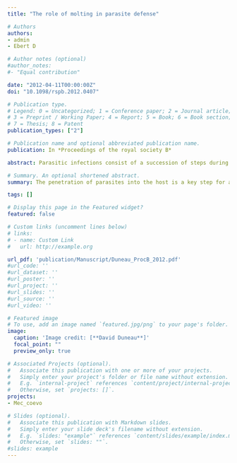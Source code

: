 ```yaml
---
title: "The role of molting in parasite defense"

# Authors
authors: 
- admin
- Ebert D

# Author notes (optional)
#author_notes:
#- "Equal contribution"

date: "2012-04-11T00:00:00Z"
doi: "10.1098/rspb.2012.0407"

# Publication type.
# Legend: 0 = Uncategorized; 1 = Conference paper; 2 = Journal article;
# 3 = Preprint / Working Paper; 4 = Report; 5 = Book; 6 = Book section;
# 7 = Thesis; 8 = Patent
publication_types: ["2"]

# Publication name and optional abbreviated publication name.
publication: In *Proceedings of the royal society B*

abstract: Parasitic infections consist of a succession of steps during which hosts and parasites interact in specific manners. At each step, hosts can use diverse defence mechanisms to counteract the parasite’s attempts to invade and exploit them. Of these steps, the penetration of parasites into the host is a key step for a successful infection and the epithelium is the first line of host defence. The shedding of this protective layer (moulting) is a crucial feature in the life cycle of several invertebrate and vertebrate taxa, and is generally considered to make hosts vulnerable to parasites and predators. Here, we used the crustacean Daphnia magna to test whether moulting influences the likelihood of infection by the castrating bacterium Pasteuria ramosa. This parasite is known to attach to the host cuticula before penetrating into its body. We found that the likelihood of successful parasite infection is greatly reduced if the host moults within 12 h after parasite exposure. Thus, moulting is beneficial for the host being exposed to this parasite.We further show that exposure to the parasite does not induce hosts to moult earlier. We discuss the implications of our findings for host and parasite evolution and epidemiology.

# Summary. An optional shortened abstract.
summary: The penetration of parasites into the host is a key step for a successful infection and the epithelium is the first line of host defence. We used the crustacean <i>Daphnia magna</i> to show that moulting influences the likelihood of infection by the bacterium <i>Pasteuria ramosa</i>. Hence, moulting is not only a weakness but can be beneficial to prevent infection by shedding bacteria.

tags: []

# Display this page in the Featured widget?
featured: false

# Custom links (uncomment lines below)
# links:
# - name: Custom Link
#   url: http://example.org

url_pdf: 'publication/Manuscript/Duneau_ProcB_2012.pdf'
#url_code: ''
#url_dataset: ''
#url_poster: ''
#url_project: ''
#url_slides: ''
#url_source: ''
#url_video: ''

# Featured image
# To use, add an image named `featured.jpg/png` to your page's folder. 
image:
  caption: 'Image credit: [**David Duneau**]'
  focal_point: ""
  preview_only: true

# Associated Projects (optional).
#   Associate this publication with one or more of your projects.
#   Simply enter your project's folder or file name without extension.
#   E.g. `internal-project` references `content/project/internal-project/index.md`.
#   Otherwise, set `projects: []`.
projects:
- Mec_coevo

# Slides (optional).
#   Associate this publication with Markdown slides.
#   Simply enter your slide deck's filename without extension.
#   E.g. `slides: "example"` references `content/slides/example/index.md`.
#   Otherwise, set `slides: ""`.
#slides: example
---
```

